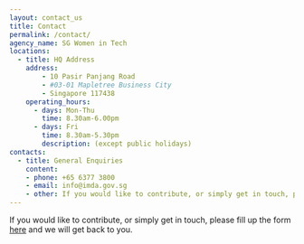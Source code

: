 ```yaml
---
layout: contact_us
title: Contact
permalink: /contact/
agency_name: SG Women in Tech
locations:
  - title: HQ Address
    address:
        - 10 Pasir Panjang Road 
        - #03-01 Mapletree Business City
        - Singapore 117438
    operating_hours:
      - days: Mon-Thu
        time: 8.30am-6.00pm
      - days: Fri
        time: 8.30am-5.30pm
        description: (except public holidays)
contacts:
  - title: General Enquiries
    content:
    - phone: +65 6377 3800
    - email: info@imda.gov.sg
    - other: If you would like to contribute, or simply get in touch, please fill up the form <a href="https://form.gov.sg/#!/5e8d4976cc1a910011a02c01">here</a> and we will get back to you.
---
```


If you would like to contribute, or simply get in touch, please fill up the form <a href="https://form.gov.sg/#!/5e8d4976cc1a910011a02c01">here</a> and we will get back to you.
